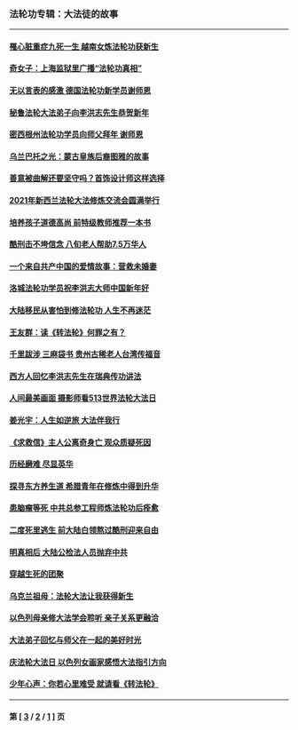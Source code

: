 ### 法轮功专辑：大法徒的故事
---
#### [罹心脏重症九死一生 越南女炼法轮功获新生](../../pages/nf1147481/n13732766.md?05220430) 
#### [奇女子：上海监狱里广播“法轮功真相”](../../pages/nf1147481/n13726443.md?05220430) 
#### [无以言表的感激 德国法轮功新学员谢师恩](../../pages/nf1147481/n13543790.md?05220430) 
#### [秘鲁法轮大法弟子向李洪志先生恭贺新年](../../pages/nf1147481/n13540182.md?05220430) 
#### [密西根州法轮功学员向师父拜年 谢师恩](../../pages/nf1147481/n13538183.md?05220430) 
#### [乌兰巴托之光：蒙古皇族后裔图雅的故事](../../pages/nf1147481/n13155759.md?05220430) 
#### [善意被曲解还要坚守吗？首饰设计师这样选择](../../pages/nf1147481/n13077575.md?05220430) 
#### [2021年新西兰法轮大法修炼交流会圆满举行](../../pages/nf1147481/n13033149.md?05220430) 
#### [培养孩子道德高尚 前特级教师推荐一本书](../../pages/nf1147481/n12938640.md?05220430) 
#### [酷刑击不垮信念 八旬老人帮助7.5万华人](../../pages/nf1147481/n12880712.md?05220430) 
#### [一个来自共产中国的爱情故事：营救未婚妻](../../pages/nf1147481/n12778386.md?05220430) 
#### [洛城法轮功学员祝李洪志大师中国新年好](../../pages/nf1147481/n12724685.md?05220430) 
#### [大陆移民从害怕到修法轮功 人生不再迷茫](../../pages/nf1147481/n12414325.md?05220430) 
#### [王友群：读《转法轮》何罪之有？](../../pages/nf1147481/n12408647.md?05220430) 
#### [千里跋涉 三麻袋书 贵州古稀老人台湾传福音](../../pages/nf1147481/n12198750.md?05220430) 
#### [西方人回忆李洪志先生在瑞典传功讲法](../../pages/nf1147481/n12099607.md?05220430) 
#### [人间最美画面 摄影师看513世界法轮大法日](../../pages/nf1147481/n12094118.md?05220430) 
#### [姜光宇：人生如逆旅 大法伴我行](../../pages/nf1147481/n12088664.md?05220430) 
#### [《求救信》主人公离奇身亡 观众质疑死因](../../pages/nf1147481/n11845215.md?05220430) 
#### [历经磨难 尽显英华](../../pages/nf1147481/n11723297.md?05220430) 
#### [探寻东方养生道 希腊青年在修炼中得到升华](../../pages/nf1147481/n11494502.md?05220430) 
#### [患脑瘤等死 中共总参工程师炼法轮功后痊愈](../../pages/nf1147481/n11466682.md?05220430) 
#### [二度死里逃生 前大陆白领熬过酷刑迎来自由](../../pages/nf1147481/n11368594.md?05220430) 
#### [明真相后 大陆公检法人员抛弃中共](../../pages/nf1147481/n11358618.md?05220430) 
#### [穿越生死的团聚](../../pages/nf1147481/n11258922.md?05220430) 
#### [乌克兰祖母：法轮大法让我获得新生](../../pages/nf1147481/n11269457.md?05220430) 
#### [以色列母亲修大法学会聆听 亲子关系更融洽](../../pages/nf1147481/n11268195.md?05220430) 
#### [大法弟子回忆与师父在一起的美好时光](../../pages/nf1147481/n11267759.md?05220430) 
#### [庆法轮大法日 以色列女画家感悟大法指引方向](../../pages/nf1147481/n11267735.md?05220430) 
#### [少年心声：你若心里难受 就请看《转法轮》](../../pages/nf1147481/n11267496.md?05220430) 

---
#### 第 [ [3](./3.md?05220430) / [2](./2.md?05220430) / [1](./1.md?05220430) ] 页
